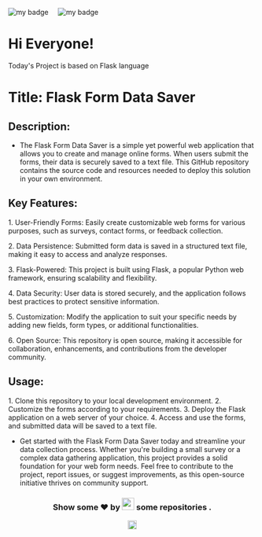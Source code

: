 ![my badge](https://img.shields.io/badge/Made%20with-Flask-blue?style=for-the-badge&logo=Flask)  &nbsp;  &nbsp; ![my badge](https://img.shields.io/github/last-commit/Shubh99992/Flask-app?style=for-the-badge) 

# Hi Everyone!
Today's Project is based on Flask language 

# Title: Flask Form Data Saver

## Description:

- The Flask Form Data Saver is a simple yet powerful web application that
allows you to create and manage online forms. When users submit the
forms, their data is securely saved to a text file. This GitHub
repository contains the source code and resources needed to deploy this
solution in your own environment.

## Key Features:

1\. User-Friendly Forms: Easily create customizable web forms
for various purposes, such as surveys, contact forms, or feedback
collection.

2\. Data Persistence: Submitted form data is saved in a
structured text file, making it easy to access and analyze responses.

3\. Flask-Powered: This project is built using Flask, a popular
Python web framework, ensuring scalability and flexibility.

4\. Data Security: User data is stored securely, and the
application follows best practices to protect sensitive information.

5\. Customization: Modify the application to suit your specific
needs by adding new fields, form types, or additional functionalities.

6\. Open Source: This repository is open source, making it
accessible for collaboration, enhancements, and contributions from the
developer community.

## Usage:

1\. Clone this repository to your local development environment. 2.
Customize the forms according to your requirements. 3. Deploy the Flask
application on a web server of your choice. 4. Access and use the forms,
and submitted data will be saved to a text file.

- Get started with the Flask Form Data Saver today and streamline your
data collection process. Whether you're building a small survey or a
complex data gathering application, this project provides a solid
foundation for your web form needs. Feel free to contribute to the
project, report issues, or suggest improvements, as this open-source
initiative thrives on community support.

<h3 align="center">Show some ❤ by <img src="https://imgur.com/o7ncZFp.jpg" height=25px width=25px> some repositories .</h3>
</center>

<p align="center"> <img src="https://github.com/TheDudeThatCode/TheDudeThatCode/blob/master/Assets/Rocket.gif" width="18px"></p>
